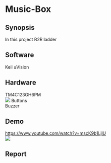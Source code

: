 # Music-Box
## Synopsis
In this project R2R ladder
## Software
Keil uVision<br/>
## Hardware
TM4C123GH6PM<br/>
![](https://www.ti.com/content/dam/ticom/images/products/ic/processors/evm-boards/ek-tm4c123gxl-angled.png:large)
Buttons<br/>
Buzzer<br/>
## Demo
https://www.youtube.com/watch?v=mscK9b1LjlU<br/>
[![](https://img.youtube.com/vi/mscK9b1LjlU/0.jpg)](https://www.youtube.com/watch?v=mscK9b1LjlU)
## Report
